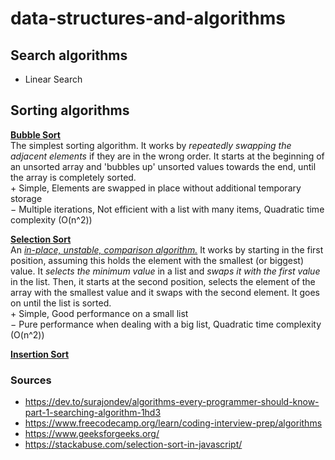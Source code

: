 # data-structures-and-algorithms

## Search algorithms
* Linear Search

## Sorting algorithms
**[Bubble Sort](https://github.com/mazaraki/data-structures-and-algorithms/blob/main/bubblesort.js)**<br />
  The simplest sorting algorithm. It works by *repeatedly swapping the adjacent elements* if they are in the wrong order. It starts at the beginning of an unsorted array and 'bubbles up' unsorted values towards the end, until the array is completely sorted.<br />
  &plus; Simple, Elements are swapped in place without additional temporary storage <br />
  &minus; Multiple iterations, Not efficient with a list with many items, Quadratic time complexity (O(n^2))
  
**[Selection Sort](https://github.com/mazaraki/data-structures-and-algorithms/blob/main/selectionSort.js)**<br />
  An *[in-place, unstable, comparison algorithm.](https://stackabuse.com/selection-sort-in-javascript/)*
  It works by starting in the first position, assuming this holds the element with the smallest (or biggest) value. It *selects the minimum value* in a list and *swaps it with the first value* in the list. Then, it starts at the second position, selects the element of the array with the smallest value and it swaps with the second element. It goes on until the list is sorted.<br />
  &plus; Simple, Good performance on a small list <br />
  &minus; Pure performance when dealing with a big list, Quadratic time complexity (O(n^2))
  
**[Insertion Sort]()**<br />
  
    
  



### Sources
* https://dev.to/surajondev/algorithms-every-programmer-should-know-part-1-searching-algorithm-1hd3
* https://www.freecodecamp.org/learn/coding-interview-prep/algorithms
* https://www.geeksforgeeks.org/
* https://stackabuse.com/selection-sort-in-javascript/
